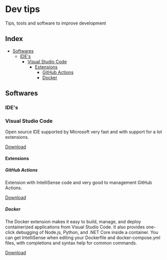 # Dev tips
Tips, tools and software to improve development




## Index
- [Softwares](#softwares)
  - [IDE's](#softwares-ides)
    - [Visual Studio Code](#softwares-ides-vscode)
      - [Extensions](#softwares-ides-vscode-extensions)
        - [GitHub Actions](#softwares-ides-vscode-extensions-github-actions)
        - [Docker](#softwares-ides-vscode-extensions-github-docker)




## Softwares <a name="softwares"></a>


### IDE's <a name="softwares-ides"></a>



### Visual Studio Code <a name="softwares-ides-vscode"></a>
Open source IDE supported by Microsoft very fast and with support for a lot extensions.

[Download](https://code.visualstudio.com/)


#### Extensions <a name="softwares-ides-vscode-extensions"></a>

##### GitHub Actions <a name="softwares-ides-vscode-extensions-github-actions"></a>
Extension with IntelliSense code and very good to management GitHub Actions.

[Download](https://marketplace.visualstudio.com/items?itemName=cschleiden.vscode-github-actions)

##### Docker <a name="softwares-ides-vscode-extensions-github-docker"></a>
The Docker extension makes it easy to build, manage, and deploy containerized applications from Visual Studio Code. It also provides one-click debugging of Node.js, Python, and .NET Core inside a container.
You can get IntelliSense when editing your Dockerfile and docker-compose.yml files, with completions and syntax help for common commands.

[Download](https://marketplace.visualstudio.com/items?itemName=cschleiden.vscode-github-actions)